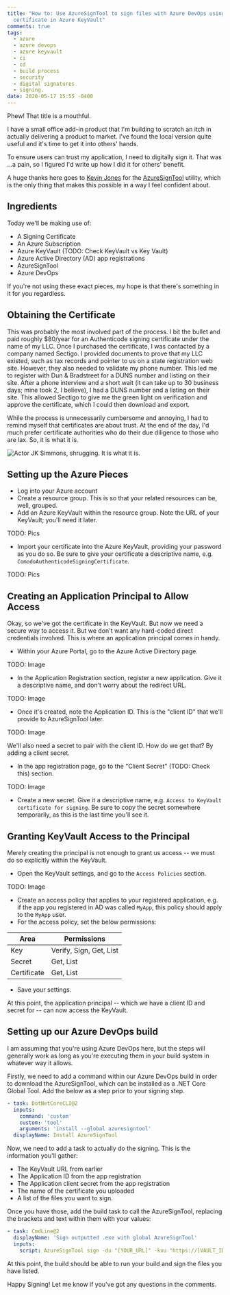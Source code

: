 ```yaml
---
title: "How to: Use AzureSignTool to sign files with Azure DevOps using a
  certificate in Azure KeyVault"
comments: true
tags:
  - azure
  - azure devops
  - azure keyvault
  - ci
  - cd
  - build process
  - security
  - digital signatures
  - signing.
date: 2020-05-17 15:55 -0400
---
```


Phew! That title is a mouthful.

I have a small office add-in product that I'm building to scratch an itch in actually delivering a product to market. I've found the local version quite useful and it's time to get it into others' hands.

To ensure users can trust my application, I need to digitally sign it. That was ...a pain, so I figured I'd write up how I did it for others' benefit.

A huge thanks here goes to [Kevin Jones](https://twitter.com/vcsjones) for the [AzureSignTool](https://github.com/vcsjones/AzureSignTool) utility, which is the only thing that makes this possible in a way I feel confident about.

## Ingredients

Today we'll be making use of:

* A Signing Certificate
* An Azure Subscription
* Azure KeyVault (TODO: Check KeyVault vs Key Vault)
* Azure Active Directory (AD) app registrations
* AzureSignTool
* Azure DevOps

If you're not using these exact pieces, my hope is that there's something in it for you regardless.

## Obtaining the Certificate

This was probably the most involved part of the process. I bit the bullet and paid roughly $80/year for an Authenticode signing certificate under the name of my LLC. Once I purchased the certificate, I was contacted by a company named Sectigo. I provided documents to prove that my LLC existed, such as tax records and pointer to us on a state registration web site. However, they also needed to validate my phone number. This led me to register with Dun & Bradstreet for a DUNS number and listing on their site. After a phone interview and a short wait (it can take up to 30 business days; mine took 2, I believe), I had a DUNS number and a listing on their site. This allowed Sectigo to give me the green light on verification and approve the certificate, which I could then download and export.

While the process is unnecessarily cumbersome and annoying, I had to remind myself that certificates are about trust. At the end of the day, I'd much prefer certificate authorities who do their due diligence to those who are lax. So, it is what it is.

![Actor JK Simmons, shrugging. It is what it is.]({{site.post-images}}/2020-05_SigningCert/JKSimmons_Shrugging_Farmers.gif)

## Setting up the Azure Pieces

* Log into your Azure account
* Create a resource group. This is so that your related resources can be, well, grouped.
* Add an Azure KeyVault within the resource group. Note the URL of your KeyVault; you'll need it later.

TODO: Pics

* Import your certificate into the Azure KeyVault, providing your password as you do so. Be sure to give your certificate a descriptive name, e.g. `ComodoAuthenticodeSigningCertificate`.

TODO: Pics

## Creating an Application Principal to Allow Access

Okay, so we've got the certificate in the KeyVault. But now we need a secure way to access it. But we don't want any hard-coded direct credentials involved. This is where an application principal comes in handy.

* Within your Azure Portal, go to the Azure Active Directory page.

TODO: Image

* In the Application Registration section, register a new application. Give it a descriptive name, and don't worry about the redirect URL.

TODO: Image

* Once it's created, note the Application ID. This is the "client ID" that we'll provide to AzureSignTool later.

TODO: Image

We'll also need a secret to pair with the client ID. How do we get that? By adding a client secret.

* In the app registration page, go to the "Client Secret" (TODO: Check this) section.

TODO: Image

* Create a new secret. Give it a descriptive name, e.g. `Access to KeyVault certificate for signing`. Be sure to copy the secret somewhere temporarily, as this is the last time you'll see it.

## Granting KeyVault Access to the Principal

Merely creating the principal is not enough to grant us access -- we must do so explicitly within the KeyVault.

* Open the KeyVault settings, and go to the `Access Policies` section.

TODO: Image

* Create an access policy that applies to your registered application, e.g. if the app you registered in AD was called `MyApp`, this policy should apply to the `MyApp` user.
* For the access policy, set the below permissions:

| Area | Permissions |
| ---- | ----------- |
| Key | Verify, Sign, Get, List |
| Secret | Get, List |
| Certificate | Get, List |

* Save your settings.

At this point, the application principal -- which we have a client ID and secret for -- can now access the KeyVault.

## Setting up our Azure DevOps build

I am assuming that you're using Azure DevOps here, but the steps will generally work as long as you're executing them in your build system in whatever way it allows.

Firstly, we need to add a command within our Azure DevOps build in order to download the AzureSignTool, which can be installed as a .NET Core Global Tool. Add the below as a step prior to your signing step.

```yml
- task: DotNetCoreCLI@2
  inputs:
    command: 'custom'
    custom: 'tool'
    arguments: 'install --global azuresigntool'
  displayName: Install AzureSignTool
```

Now, we need to add a task to actually do the signing. This is the information you'll gather:

* The KeyVault URL from earlier
* The Application ID from the app registration
* The Application client secret from the app registration
* The name of the certificate you uploaded
* A list of the files you want to sign.

Once you have those, add the build task to call the AzureSignTool, replacing the brackets and text within them with your values:

```yml
- task: CmdLine@2
  displayName: 'Sign outputted .exe with global AzureSignTool'
  inputs:
    script: AzureSignTool sign -du "[YOUR_URL]" -kvu "https://[VAULT_ID].vault.azure.net" -kvi "[APPLICATION_ID]" -kvs "[APPLICATION_CLIENT_SECRET" -kvc "[CERT_NAME]" -v [FILES_YOU_WANT_TO_SIGN]
```

At this point, the build should be able to run your build and sign the files you have listed.

Happy Signing! Let me know if you've got any questions in the comments.